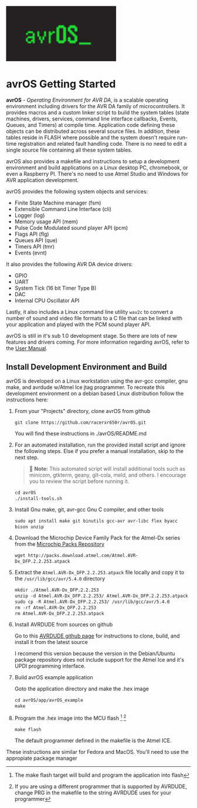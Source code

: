 [![avrOS](doc/avrOS.gif "avrOS")](https://github.com/racerxr650r/avrOS)
---
# avrOS Getting Started

**avrOS** - _Operating Environment for AVR DA_, is a scalable operating environment 
including drivers for the AVR DA family of microcontrollers. It provides macros and a 
custom linker script to build the system tables (state machines, drivers, services, 
command line interface callbacks, Events, Queues, and Timers) at compile time. 
Application code defining these objects can be distributed across several source files.
In addition, these tables reside in FLASH where possible and the
system doesn't require run-time registration and related fault handling code.
There is no need to edit a single source file containing all these system tables.

avrOS also provides a makefile and instructions to setup a development
environment and build applications on a Linux desktop PC, chromebook, or even a
Raspberry PI. There's no need to use Atmel Studio and Windows for AVR application
development.

avrOS provides the following system objects and services:

* Finite State Machine manager (fsm)
* Extensible Command Line Interface (cli)
* Logger (log)
* Memory usage API (mem)
* Pulse Code Modulated sound player API (pcm)
* Flags API (flg)
* Queues API (que)
* Timers API (tmr)
* Events (evnt)

It also provides the following AVR DA device drivers:

* GPIO
* UART
* System Tick (16 bit Timer Type B)
* DAC
* Internal CPU Oscillator API

Lastly, it also includes a Linux command line utility `wav2c` to convert a 
number of sound and video file formats to a C file that can be linked with
your application and played with the PCM sound player API.

avrOS is still in it's sub 1.0 development stage. So there are lots of new 
features and drivers coming. For more information regarding avrOS, refer to
the [User Manual](./doc/MANUAL.md).

## Install Development Environment and Build

avrOS is developed on a Linux workstation using the avr-gcc compiler, gnu make,
and avrdude w/Atmel Ice jtag programmer. To recreate this development 
environment on a debian based Linux distribution follow the instructions here:

1. From your "Projects" directory, clone avrOS from github

    ```console
    git clone https://github.com/racerxr650r/avrOS.git
    ```
   
   You will find these instructions in ./avrOS/README.md

2. For an automated installation, run the provided install script and ignore the following steps.
   Else if you prefer a manual installation, skip to the next step.

   > :memo: **Note:** This automated script will install additional tools such as minicom, gtkterm, geany, git-cola, meld, and others.
   I encourage you to review the script before running it.

    ```console
    cd avrOS
    ./install-tools.sh
    ```
       
3. Install Gnu make, git, avr-gcc Gnu C compiler, and other tools

    ```console
    sudo apt install make git binutils gcc-avr avr-libc flex byacc bison unzip
    ```
    
4. Download the Microchip Device Family Pack for the Atmel-Dx series from the [Microchip Packs Repository](http://packs.download.atmel.com/)

   ```console
   wget http://packs.download.atmel.com/Atmel.AVR-Dx_DFP.2.2.253.atpack
   ```

5. Extract the `Atmel.AVR-Dx_DFP.2.2.253.atpack` file locally and copy it to the `/usr/lib/gcc/avr/5.4.0` directory

    ```console
    mkdir ./Atmel.AVR-Dx_DFP.2.2.253
    unzip -d Atmel.AVR-Dx_DFP.2.2.253/ Atmel.AVR-Dx_DFP.2.2.253.atpack
    sudo cp -R Atmel.AVR-Dx_DFP.2.2.253/ /usr/lib/gcc/avr/5.4.0
    rm -rf Atmel.AVR-Dx_DFP.2.2.253
    rm Atmel.AVR-Dx_DFP.2.2.253.atpack
    ```

6. Install AVRDUDE from sources on github

    Go to this [AVRDUDE github page](https://github.com/avrdudes/avrdude/wiki/Building-AVRDUDE-for-Linux)
    for instructions to clone, build, and install it from the latest source

    I recomend this version because the version in the Debian/Ubuntu package
    repository does not include support for the Atmel Ice and it's UPDI programming
    interface.

7. Build avrOS example application

    Goto the application directory and make the .hex image

    ```console
    cd avrOS/app/avrOS_example
    make
    ```

8. Program the .hex image into the MCU flash [^1] [^2]

    ```console
    make flash
    ```
    
    The default programmer defined in the makefile is the Atmel ICE.
    
These instructions are similar for Fedora and MacOS. You'll need to use the
appropiate package manager

[^1]: The make flash target will build and program the application into flash
[^2]: If you are using a different programmer that is supported by AVRDUDE, 
change PRG in the makefile to the string AVRDUDE uses for your programmer
